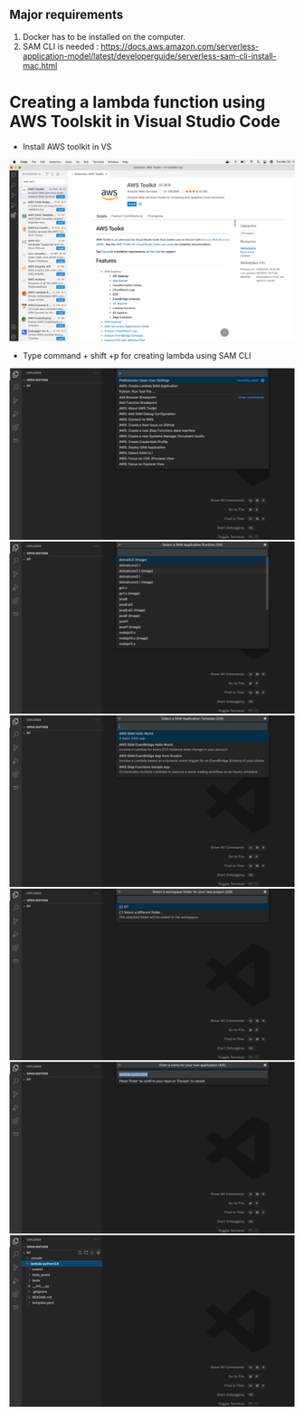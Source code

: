 ## Major requirements ##
1. Docker has to be installed on the computer.
2. SAM CLI is needed : https://docs.aws.amazon.com/serverless-application-model/latest/developerguide/serverless-sam-cli-install-mac.html

# Creating a lambda function  using AWS Toolskit in Visual Studio Code #
- Install AWS toolkit in VS
<img src="img/7.png"/>

- Type command + shift +p for creating lambda using SAM CLI
<img src="img/img1.png"/>
<img src="img/img2.png"/>
<img src="img/img3.png"/>
<img src="img/img4.png"/>
<img src="img/img5.png"/>
<img src="img/img6.png"/>

